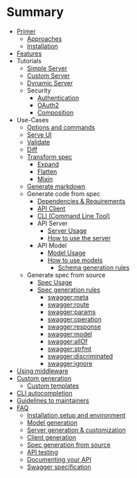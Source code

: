 # Summary

- [Primer](README.md)
  - [Approaches](about.md)
  - [Installation](install.md)
- [Features](features.md)
- Tutorials
  - [Simple Server](tutorial/todo-list.md)
  - [Custom Server](tutorial/custom-server.md)
  - [Dynamic Server](tutorial/dynamic.md)
  - Security
    - [Authentication](tutorial/authentication/README.md)
    - [OAuth2](tutorial/oauth2/README.md)
    - [Composition](tutorial/composed-auth/README.md)
- Use-Cases
  - [Options and commands](usage/swagger.md)
  - [Serve UI](usage/serve_ui.md)
  - [Validate](usage/validate.md)
  - [Diff](usage/diff.md)
  - [Transform spec](use/transform.md)
    - [Expand](usage/expand.md)
    - [Flatten](usage/flatten.md)
    - [Mixin](usage/mixin.md)
  - [Generate markdown](usage/markdown.md)
  - Generate code from spec
    - [Dependencies & Requirements](generate/requirements.md)
    - [API Client](generate/client.md)
    - [CLI (Command Line Tool)](generate/cli.md)
    - API Server
      - [Server Usage](generate/server.md)
      - [How to use the server](use/server.md)
    - API Model
      - [Model Usage](generate/model.md)
      - [How to use models](use/model.md)
        - [Schema generation rules](use/models/schemas.md)
  - Generate spec from source
      - [Spec Usage](generate/spec.md)
      - [Spec generation rules](use/spec.md)
        - [swagger:meta](use/spec/meta.md)
        - [swagger:route](use/spec/route.md)
        - [swagger:params](use/spec/params.md)
        - [swagger:operation](use/spec/operation.md)
        - [swagger:response](use/spec/response.md)
        - [swagger:model](use/spec/model.md)
        - [swagger:allOf](use/spec/allOf.md)
        - [swagger:strfmt](use/spec/strfmt.md)
        - [swagger:discriminated](use/spec/discriminated.md)
        - [swagger:ignore](use/spec/ignore.md)
- [Using middleware](use/middleware.md)
- [Custom generation](use/template_layout.md)
  - [Custom templates](generate/templates.md)
- [CLI autocompletion](cli_helpers.md)
- [Guidelines to maintainers](guidelines/README.md)
- [FAQ](faq/README.md)
  - [Installation,setup and environment](faq/faq_setup.md)
  - [Model generation](faq/faq_model.md)
  - [Server generation & customization](faq/faq_server.md)
  - [Client generation](faq/faq_client.md)
  - [Spec generation from source](faq/faq_spec.md)
  - [API testing](faq/faq_testing.md)
  - [Documenting your API](faq/faq_documenting.md)
  - [Swagger specification](faq/faq_swagger.md)
